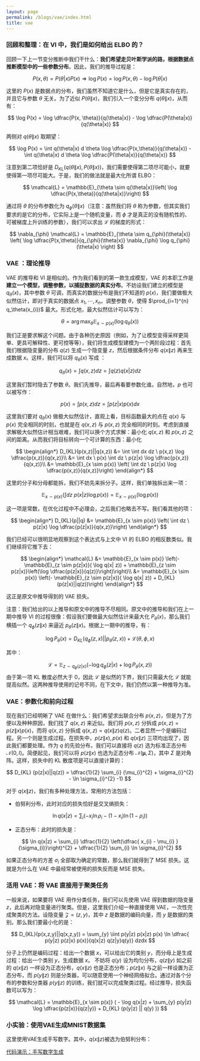 ```yaml
---
layout: page
permalink: /blogs/vae/index.html
title: vae
---
```




### 回顾和整理：在 VI 中，我们是如何给出 ELBO 的？
回顾一下上一节变分推断中我们干什么：**我们希望走贝叶斯学派的路，根据数据点推断模型中的一些参数分布**。因此，我们的推导过程是：

$$
P(x,\theta) = P(\theta|x) P(x) \Rightarrow  \log P(x) = \log P(x,\theta) - \log P(\theta|x)
$$

这里的 $P(x)$ 是数据点的分布，我们虽然不知道它是什么，但是它是真实存在的，并且它与参数 $\theta$ 无关。为了近似 $P(\theta\|x)$，我们引入一个变分分布 $q(\theta\|x)$，从而有：

$$
\log P(x) =  \log  \dfrac{P(x, \theta)}{q(\theta|x)} - \log  \dfrac{P(\theta|x)}{q(\theta|x)}
$$

两侧对 $q(\theta\|x)$ 取期望：

$$
\log P(x) = \int q(\theta|x) d \theta \log  \dfrac{P(x,\theta)}{q(\theta|x)}  -  \int  q(\theta|x) d \theta \log  \dfrac{P(\theta|x)}{q(\theta|x)}
$$

注意到第二项恰好是 $D_{KL}(q(\theta\|x) , P(\theta\|x))$，我们需要使得第二项尽可能小，就要使得第一项尽可能大。于是，我们的做法就是最大化所谓 ELBO：

$$
\mathcal{L} = \mathbb{E}_{\theta \sim  q(\theta|x)}\left( \log \dfrac{P(x,\theta)}{q(\theta|x)}\right) 
$$

通过将 $\theta$ 的分布参数化为 $q_{\phi}(\theta\|x)$（注意：虽然我们将 $\theta$ 称为参数，但其实我们要求的是它的分布，它实际上是一个随机变量，而 $\phi$ 才是真正的没有随机性的、可被梯度上升训练的参数），我们可以求出 $\mathcal{L}$ 的梯度的形式：

$$
\nabla_{\phi} \mathcal{L} = \mathbb{E}_{\theta \sim q_{\phi}(\theta|x)}  \left( \log \dfrac{P(x,\theta)}{q_{\phi}(\theta|x)} \nabla_{\phi} \log  q_{\phi}(\theta|x) \right) 
$$

### VAE ：理论推导

VAE 的推导和 VI 是相似的。作为我们看到的第一款生成模型，VAE 的本职工作是**建立一个模型，调整参数，以捕捉数据的真实分布**。不妨设我们建立的模型是 $q_{\theta}(x)$，其中参数 $\theta$ 可调，而真实的数据分布是我们不知道的 $p(x)$，我们要做极大似然估计，即对于真实的数据点 $x_{1},\cdots ,x_{n}$，调整参数 $\theta$，使得 $\prod_{i=1}^{n}  q_\theta(x_{i})$ 最大。形式化地，最大似然估计可以写为：

$$
\theta  = \arg\max_{\theta}\mathbb{E}_{x \sim  p(x)} (\log q_\theta(x))
$$

我们正是要求解这个问题。由于各种历史原因（例如，为了让模型变得采样更简单、更具可解释性、更可控等等），我们将生成模型建模为一个两阶段过程：首先我们根据隐变量的分布 $q(z)$ 生成一个隐变量 $z$，然后根据条件分布 $q(x\|z)$ 再来生成数据 $x$。这样，我们可以将 $q_{\theta}(x)$ 写成 ：

$$
q_{\theta}(x)= \int  q(x,z) dz = \int q(z) q(x|z) dz  
$$

这里我们暂时隐去了参数 $\theta$。我们先推导，最后再看要参数化谁。自然地，$p$ 也可以被写作：

$$
p(x) = \int p(x,z) dz   = \int p(z|x) p(x) dx 
$$

这里我们要对 $q_\theta(x)$ 做极大似然估计，直观上看，目标函数最大的点在 $q(x)$ 与 $p(x)$ 完全相同的时刻，也就是在 $q(x,z)$ 与 $p(x,z)$ 完全相同的时刻。考虑到直接求解极大似然估计相当艰难，我们可以换个方式求解：最小化 $q(x,z)$ 和 $p(x,z)$ 之间的距离。从而我们将目标转向一个可计算的东西：最小化

$$
\begin{align*}
D_{KL}(p(x,z)||q(x,z)) &=  \int \int dx dz \ p(x,z)  \log  \dfrac{p(x,z)}{q(x,z)}\\
&= \int dx \ p(x) \int dz \ p(z|x)  \log  \dfrac{p(x,z)}{q(x,z)}\\
&= \mathbb{E}_{x \sim p(x)} \left( \int  dz  \ p(z|x)  \log  \dfrac{p(x,z)}{q(x,z)}\right)
\end{align*}
$$

这里的分子和分母都能拆，我们不妨先来拆分子。这样，我们单独拆出来一项：

$$
\mathbb{E}_{x \sim  p(x)} \left( \int dz  \ p(x|z)  \log p(x)\right)  = \mathbb{E}_{x \sim p(x) }( \log p(x))
$$

这一项是常数，在优化过程中不必理会，之后我们也略去不写。我们看其他的项：

$$
\begin{align*}
D_{KL}(p||q) &= \mathbb{E}_{x \sim p(x)} \left( \int dz \ p(z|x) \log \dfrac{p(z|x)}{q(x,z)}\right)  
\end{align*}
$$

我们已经可以很明显地观察到这个表达式与上文中 VI 的 ELBO 的相反数类似。我们继续将它推下去：

$$
\begin{align*}
\mathcal{L} &= \mathbb{E}_{x \sim p(x)} \left(- \mathbb{E}_{z \sim p(z|x)}( \log q(x| z)) + \mathbb{E}_{z \sim p(z|x)}\left(\log \dfrac{p(z|x)}{q(z)}\right)\right)\\
&= \mathbb{E}_{x \sim p(x)} \left(- \mathbb{E}_{z \sim p(z|x)}( \log q(x| z)) + D_{KL}(p(z|x)||q(z))\right)
\end{align*}
$$

这正是原文中推导得到的 VAE 损失。

注意：我们给出的以上推导和原文中的推导不尽相同。原文中的推导和我们在上一期中推导 VI 的过程很像：假设我们要做最大似然估计来最大化 $P_{\theta}(x)$，那么我们横插一个 $q_{\phi}(z\|x)$ 来逼近 $p_\theta(z\|x)$。根据上一期中的推导，有：

$$
\log P_{\theta}(x)= D_{KL} (q_{\phi}(z,x)  ||p_\theta(z,x)) + \mathcal{L}(\theta,\phi ,x)
$$

其中：

$$
\mathcal{L} = \mathbb{E}_{z \sim q_{\phi}(z|x) } ( - \log q_{\phi}(z|x)+ \log P_\theta(x,z))
$$
由于第一项 KL 散度必然大于 0，因此 $\mathcal{L}$ 是似然的下界，我们只需最大化 $\mathcal{L}$ 就能提高似然。这两种推导使用的记号不同，在下文中，我们仍然以第一种推导为准。

### VAE：参数化和前向过程
现在我们已经明晰了 VAE 在做什么：我们希望求出联合分布 $p(x,z)$，但是为了方便以及种种原因，我们找了 $q(x,z)$ 来近似。我们将 $p(x,z)$ 分拆成 $p (x, z)  = p (z\|x) p (x)$，而将 $q(x,z)$ 分拆成 $q (x, z) = q(x\|z)q(z)$。二者显然一个是编码过程。另一个则是生成过程。在损失中，$p(z\|x),p(x)$ 和 $q(x\|z)$ 三项均出现了，因此我们都要处理。作为 $q$ 的先验分布，我们可以直接将 $q(z)$ 选为标准正态分布 $\mathcal{N}(0,I)$。简便起见，我们可以将 $p(z\|x)$ 也选为正态分布 $\mathcal{N}(\boldsymbol{\mu}, \Sigma)$，其中 $\Sigma$ 是对角阵。这样，损失中的 KL 散度项是可以直接计算的：

$$
D_{KL} (p(z|x)||q(z)) = \dfrac{1}{2}  \sum_{i}  (\mu_{i}^{2} + \sigma_{i}^{2} - \ln  \sigma_{i}^{2} -1)  
$$

对于 $q(x\|z)$，我们有多种处理方法，常用的方法包括：

- 伯努利分布，此时对应的损失恰好是交叉熵损失：

$$
\ln q(x|z) = \sum_{i} (- x_{i} \ln \rho_{i}  - (1  - x_{i}) \ln (1 - \rho_{i})) 
$$

- 正态分布：此时的损失是：

$$
\ln q(x|z) = \sum_{i} \dfrac{1}{2} \left(\dfrac{ x_{i} - \mu_{i} }{\sigma_{i}}\right)^{2} + \dfrac{1}{2} \sum_{i} \ln \sigma_{i}^{2} 
$$

如果正态分布的方差 $\sigma_{i}$ 全部取为确定的常数，那么我们就得到了 MSE 损失。这就是为什么在 VAE 中最经常被使用的损失反而是 MSE 损失。

### 活用 VAE：将 VAE 直接用于聚类任务

一般来说，如果要将 VAE 用作分类任务，我们可以先使用 VAE 得到数据的隐变量 $z$，此后再对隐变量进行聚类。但是，这里我们介绍一种直接使用 VAE，一次性完成聚类的方法。设隐变量 $\mathcal{Z} = (z,y)$，其中 $z$ 是数据的编码向量，而 $y$ 是数据的类别。那么我们要最小化的是：

$$
D_{KL}(p(x,z,y)||q(x,z,y)) = \sum_{y} \iint  p(y|z) p(x|z) p(x) \ln \dfrac{ p(y|z) p(z|x) p(x)}{q(x|z) q(z|y)q(y)} dzdx 
$$

分子上仍然是编码过程：给出一个数据 $x$，可以给出它的类别 $y$，而分母上是生成过程：给出一个类别 $y$，生成数据 $x$。
不妨将 $q(y)$ 设为均匀分布，$q(z\|y)$ 如之前的 $q(x\|z)$ 一样设为正态分布，$q(x\|z)$ 也是正态分布；$p(z\|x)$ 与之前一样设置为正态分布，而 $p(y\|z)$ 则是分类器，可以随意使用一个神经网络拟合。通过对各个分布的参数和分类器 $p(y\|z)$ 的训练，我们就可以完成聚类过程。经过推导，损失函数可以写为：

$$
\mathcal{L} = \mathbb{E}_{x \sim p(x)} ( - \log q(x|z) + \sum_{y} p(y|z) \log \dfrac{p(z|x)}{q(z|y)} + D_{KL} (p(y|z) || q(y) ))
$$

### 小实验：使用VAE生成MNIST数据集

这里使用VAE生成手写数字。其中，$q(x\|z)$被选为伯努利分布：

[代码演示：手写数字生成](https://zeroovector.github.io/blogs/attached_code/VAE_MNIST.ipynb)
